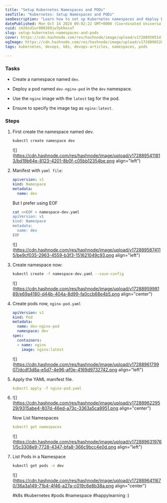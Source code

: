 ```yaml
---
title: "Setup Kubernetes Namespaces and PODs"
seoTitle: "Kubernetes: Setup Namespaces and PODs"
seoDescription: "Learn how to set up Kubernetes namespaces and deploy PODs using NGINX with step-by-step instructions"
datePublished: Mon Oct 14 2024 09:02:22 GMT+0000 (Coordinated Universal Time)
cuid: cm28sd1ur000209jw7pkkesaf
slug: setup-kubernetes-namespaces-and-pods
cover: https://cdn.hashnode.com/res/hashnode/image/upload/v1728895051410/ff7bd2c8-4942-461d-992c-3ce2f8626e94.png
ogImage: https://cdn.hashnode.com/res/hashnode/image/upload/v1728896528494/c3a8f377-6a38-4494-adff-5d7c16ee1cbd.png
tags: kubernetes, devops, k8s, devops-articles, namespaces, pods

---
```


### Tasks

* Create a namespace named `dev`.
    
* Deploy a pod named `dev-nginx-pod` in the `dev` namespace.
    
* Use the `nginx` image with the `latest` tag for the pod.
    
* Ensure to specify the image tag as `nginx:latest`.
    

### Steps

1. First create the namespace named dev.
    
    ```bash
    kubectl create namespace dev
    ```
    
    ![](https://cdn.hashnode.com/res/hashnode/image/upload/v1728895411813/bd19b64e-8123-4201-8b0f-c05bb12354be.png align="left")
    
2. Manifest with `yaml file`:
    
    ```yaml
    apiversion: v1
    kind: Namespace
    metadata:
      name: dev
    ```
    
    But I prefer using EOF
    
    ```bash
    cat <<EOF > namespace-dev.yaml
    apiVersion: v1
    kind: Namespace
    metadata:
      name: dev
    EOF
    ```
    
    ![](https://cdn.hashnode.com/res/hashnode/image/upload/v1728895874115/be9cf035-2963-4559-b3f3-151621049c93.png align="left")
    
3. Create namespace now:
    
    ```bash
    kubectl create -f namespace-dev.yaml --save-config
    ```
    
    ![](https://cdn.hashnode.com/res/hashnode/image/upload/v1728895998189/e69a4180-d44b-404a-8d99-fa0ccb68e4b5.png align="center")
    
4. Create pods now, `nginx-pod.yaml`
    
    ```yaml
    apiVersion: v1
    kind: Pod
    metadata:
      name: dev-nginx-pod
      namespace: dev
    spec:
      containers:
      - name: nginx
        image: nginx:latest
    ```
    
    ![](https://cdn.hashnode.com/res/hashnode/image/upload/v1728896179907/dcdf3d8a-e5d7-4e96-af0e-4169d9732742.png align="left")
    
5. Apply the YAML manifest file.
    
    ```yaml
    kubectl apply -f nginx-pod.yaml
    ```
    
6. ![](https://cdn.hashnode.com/res/hashnode/image/upload/v1728896229529/9315abe4-807d-46ed-a73c-3363a5ca9951.png align="center")
    
    Now List Namespaces
    
    ```yaml
    kubectl get namespaces
    ```
    
    ![](https://cdn.hashnode.com/res/hashnode/image/upload/v1728896319761/5c3308e9-7728-4347-bfa8-366c9bcc4e0d.png align="left")
    
7. List Pods in a Namespace
    
    ```bash
    kubectl get pods -n dev
    ```
    
    ![](https://cdn.hashnode.com/res/hashnode/image/upload/v1728896411670/36a3a149-71b4-4f46-a27a-c019c6e8b38a.png align="center")
    
    #k8s #kubernetes #pods #namespace #happylearning :)